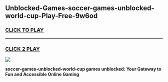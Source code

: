 
## Unblocked-Games-soccer-games-unblocked-world-cup-Play-Free-9w6od
<h3>
<a href="https://premium76.site?title=soccer-games-unblocked-world-cup&ref=18A1">CLICK TO PLAY</a></h3>
<hr>

<h3>
<a href="https://premium76.site?title=soccer-games-unblocked-world-cup&ref=18A1">CLICK 2 PLAY</a>
  
</h3>

<a href="https://premium76.site?title=soccer-games-unblocked-world-cup&ref=18A1"><img src="https://clearcache.store/games.png"></a>


**soccer-games-unblocked-world-cup games unblocked: Your Gateway to Fun and Accessible Online Gaming**
